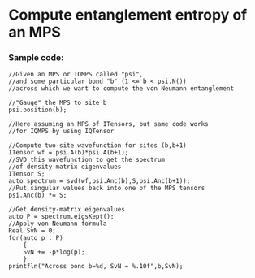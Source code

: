 # Compute entanglement entropy of an MPS #

### Sample code:

    //Given an MPS or IQMPS called "psi",
    //and some particular bond "b" (1 <= b < psi.N())
    //across which we want to compute the von Neumann entanglement
    
    //"Gauge" the MPS to site b
    psi.position(b); 

    //Here assuming an MPS of ITensors, but same code works
    //for IQMPS by using IQTensor

    //Compute two-site wavefunction for sites (b,b+1)
    ITensor wf = psi.A(b)*psi.A(b+1);
    //SVD this wavefunction to get the spectrum
    //of density-matrix eigenvalues
    ITensor S;
    auto spectrum = svd(wf,psi.Anc(b),S,psi.Anc(b+1));
    //Put singular values back into one of the MPS tensors
    psi.Anc(b) *= S;

    //Get density-matrix eigenvalues
    auto P = spectrum.eigsKept();
    //Apply von Neumann formula
    Real SvN = 0;
    for(auto p : P)
        {
        SvN += -p*log(p);
        }
    printfln("Across bond b=%d, SvN = %.10f",b,SvN);

